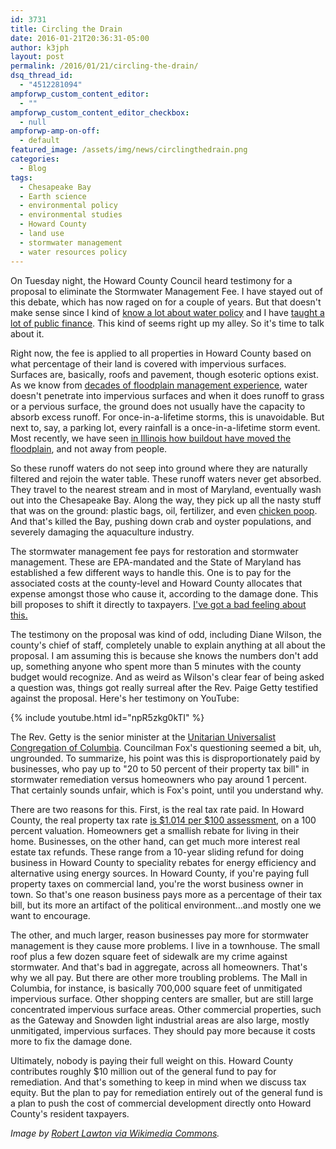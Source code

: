 ```yaml
---
id: 3731
title: Circling the Drain
date: 2016-01-21T20:36:31-05:00
author: k3jph
layout: post
permalink: /2016/01/21/circling-the-drain/
dsq_thread_id:
  - "4512281094"
ampforwp_custom_content_editor:
  - ""
ampforwp_custom_content_editor_checkbox:
  - null
ampforwp-amp-on-off:
  - default
featured_image: /assets/img/news/circlingthedrain.png
categories:
  - Blog
tags:
  - Chesapeake Bay
  - Earth science
  - environmental policy
  - environmental studies
  - Howard County
  - land use
  - stormwater management
  - water resources policy
---
```

On Tuesday night, the Howard County Council heard testimony for a proposal to eliminate the Stormwater Management Fee.  I have stayed out of this debate, which has now raged on for a couple of years.  But that doesn't make sense since I kind of [know a lot about water policy](/scholarship) and I have [taught a lot of public finance](/teaching).  This kind of seems right up my alley.  So it's time to talk about it.

Right now, the fee is applied to all properties in Howard County based on what percentage of their land is covered with impervious surfaces.  Surfaces are, basically, roofs and pavement, though esoteric options exist.  As we know from [decades of floodplain management experience](http://water.usgs.gov/edu/impervious.html), water doesn't penetrate into impervious surfaces and when it does  runoff to grass or a pervious surface, the ground does not usually have the capacity to absorb excess runoff.  For once-in-a-lifetime storms, this is unavoidable.  But next to, say, a parking lot, every rainfall is a once-in-a-lifetime storm event.  Most recently, we have seen [in Illinois how buildout have moved the floodplain](https://jameshoward.us/2015/10/14/illinois-discovers-land-cover-increases-flooding/), and not away from people.  

So these runoff waters do not seep into ground where they are naturally filtered and rejoin the water table.  These runoff waters never get absorbed.  They travel to the nearest stream and in most of Maryland, eventually wash out into the Chesapeake Bay.  Along the way, they pick up all the nasty stuff that was on the ground: plastic bags, oil, fertilizer, and even [chicken poop](http://baltimore.cbslocal.com/2011/12/28/new-study-says-chicken-manure-runoff-too-much-for-chesapeake-bay/).  And that's killed the Bay, pushing down crab and oyster populations, and severely damaging the aquaculture industry.

The stormwater management fee pays for restoration and stormwater management.  These are EPA-mandated and the State of Maryland has established a few different ways to handle this.  One is to pay for the associated costs at the county-level and Howard County allocates that expense amongst those who cause it, according to the damage done.  This bill proposes to shift it directly to taxpayers.  [I've got a bad feeling about this.](https://www.youtube.com/watch?v=tsXEToflqGs)

The testimony on the proposal was kind of odd, including Diane Wilson, the county's chief of staff, completely unable to explain anything at all about the proposal.  I am assuming this is because she knows the numbers don't add up, something anyone who spent more than 5 minutes with the county budget would recognize.  And as weird as Wilson's clear fear of being asked a question was, things got really surreal after the Rev. Paige Getty testified against the proposal.  Here's her testimony on YouTube:

{% include youtube.html id="npR5zkg0kTI" %}

The Rev. Getty is the senior minister at the [Unitarian Universalist Congregation of Columbia](http://uucolumbia.net/).  Councilman Fox's questioning seemed a bit, uh, ungrounded.  To summarize, his point was this is disproportionately paid by businesses, who pay up to "20 to 50 percent of their property tax bill" in stormwater remediation versus homeowners who pay around 1 percent.  That certainly sounds unfair, which is Fox's point, until you understand why.  

There are two reasons for this.  First, is the real tax rate paid.  In Howard County, the real property tax rate [is $1.014 per $100 assessment](http://www.howardcountymd.gov/DisplayPrimary.aspx?id=1231), on a 100 percent valuation.  Homeowners get a smallish rebate for living in their home.  Businesses, on the other hand, can get much more interest real estate tax refunds.  These range from a 10-year sliding refund for doing business in Howard County to speciality rebates for energy efficiency and alternative using energy sources.  In Howard County, if you're paying full property taxes on commercial land, you're the worst business owner in town.  So that's one reason business pays more as a percentage of their tax bill, but its more an artifact of the political environment...and mostly one we want to encourage.  

The other, and much larger, reason businesses pay more for stormwater management is they cause more problems.  I live in a townhouse.  The small roof plus a few dozen square feet of sidewalk are my crime against stormwater.  And that's bad in aggregate, across all homeowners.  That's why we all pay.  But there are other more troubling problems.  The Mall in Columbia, for instance, is basically 700,000 square feet of unmitigated impervious surface.  Other shopping centers are smaller, but are still large concentrated impervious surface areas.  Other commercial properties, such as the Gateway and Snowden light industrial areas are also large, mostly unmitigated, impervious surfaces.  They should pay more because it costs more to fix the damage done.

Ultimately, nobody is paying their full weight on this.  Howard County contributes roughly $10 million out of the general fund to pay for remediation.  And that's something to keep in mind when we discuss tax equity.  But the plan to pay for remediation entirely out of the general fund is a plan to push the cost of commercial development directly onto Howard County's resident taxpayers.  

_Image by [Robert Lawton via Wikimedia Commons](https://commons.wikimedia.org/wiki/File:Storm_Drain.JPG)._
